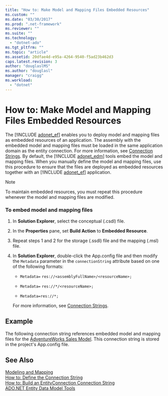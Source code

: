 ```yaml
---
title: "How to: Make Model and Mapping Files Embedded Resources"
ms.custom: ""
ms.date: "03/30/2017"
ms.prod: ".net-framework"
ms.reviewer: ""
ms.suite: ""
ms.technology: 
  - "dotnet-ado"
ms.tgt_pltfrm: ""
ms.topic: "article"
ms.assetid: 20dfae4d-e95a-4264-9540-f5ad23b462d3
caps.latest.revision: 3
author: "douglaslMS"
ms.author: "douglasl"
manager: "craigg"
ms.workload: 
  - "dotnet"
---
```

# How to: Make Model and Mapping Files Embedded Resources
The [!INCLUDE [adonet_ef](../../../../../includes/adonet-ef-md.md)] enables you to deploy model and mapping files as embedded resources of an application. The assembly with the embedded model and mapping files must be loaded in the same application domain as the entity connection. For more information, see [Connection Strings](../../../../../docs/framework/data/adonet/ef/connection-strings.md). By default, the [!INCLUDE [adonet_edm](../../../../../includes/adonet-edm-md.md)] tools embed the model and mapping files. When you manually define the model and mapping files, use this procedure to ensure that the files are deployed as embedded resources together with an [!INCLUDE [adonet_ef](../../../../../includes/adonet-ef-md.md)] application.  
  
> [!NOTE]
>  To maintain embedded resources, you must repeat this procedure whenever the model and mapping files are modified.  
  
### To embed model and mapping files  
  
1.  In **Solution Explorer**, select the conceptual (.csdl) file.  
  
2.  In the **Properties** pane, set **Build Action** to **Embedded Resource**.  
  
3.  Repeat steps 1 and 2 for the storage (.ssdl) file and the mapping (.msl) file.  
  
4.  In **Solution Explorer**, double-click the App.config file and then modify the `Metadata` parameter in the `connectionString` attribute based on one of the following formats:  
  
    -   `Metadata=` `res://<assemblyFullName>/<resourceName>;`  
  
    -   `Metadata=` `res://*/<resourceName>;`  
  
    -   `Metadata=res://*;`  
  
     For more information, see [Connection Strings](../../../../../docs/framework/data/adonet/ef/connection-strings.md).  
  
## Example  
 The following connection string references embedded model and mapping files for the [AdventureWorks Sales Model](http://msdn.microsoft.com/library/f16cd988-673f-4376-b034-129ca93c7832). This connection string is stored in the project's App.config file.  
  
  
  
## See Also  
 [Modeling and Mapping](../../../../../docs/framework/data/adonet/ef/modeling-and-mapping.md)  
 [How to: Define the Connection String](../../../../../docs/framework/data/adonet/ef/how-to-define-the-connection-string.md)  
 [How to: Build an EntityConnection Connection String](../../../../../docs/framework/data/adonet/ef/how-to-build-an-entityconnection-connection-string.md)  
 [ADO.NET Entity Data Model  Tools](http://msdn.microsoft.com/library/91076853-0881-421b-837a-f582f36be527)
